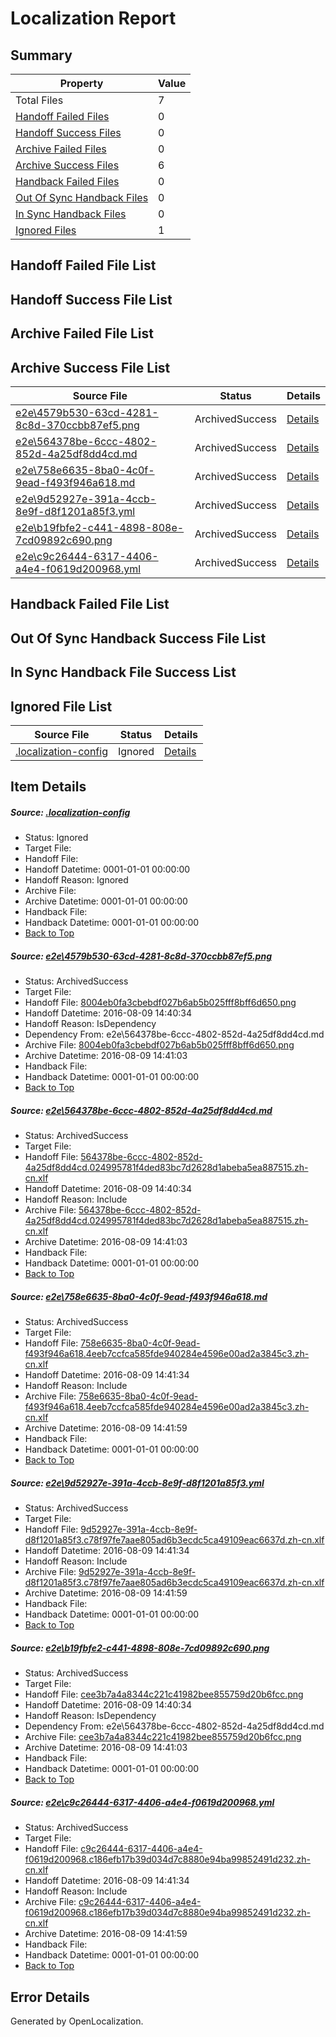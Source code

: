 # <a name='report-top'></a> Localization Report

## Summary
 Property | Value 
 -------- | ----- 
 Total Files | 7
[ Handoff Failed Files ](#handoff-failed-list)| 0
[ Handoff Success Files ](#handoff-success-list)| 0
[ Archive Failed Files ](#archive-failed-list)| 0
[ Archive Success Files ](#archive-success-list)| 6
[ Handback Failed Files ](#handback-failed-list)| 0
[ Out Of Sync Handback Files ](#outofsync-handback-success-list)| 0
[ In Sync Handback Files ](#insync-handback-success-list)| 0
[ Ignored Files ](#ignored-list)| 1

## <a name='handoff-failed-list'></a> Handoff Failed File List

## <a name='handoff-success-list'></a> Handoff Success File List

## <a name='archive-failed-list'></a> Archive Failed File List

## <a name='archive-success-list'></a> Archive Success File List
 Source File | Status | Details 
 ----------- | ------ | ------- 
 [e2e\4579b530-63cd-4281-8c8d-370ccbb87ef5.png](https://github.com/OpenLocalizationTestOrg/oltest/blob/8a30c256d990fb20e5541b39bd83a94f6d5a9936/e2e/4579b530-63cd-4281-8c8d-370ccbb87ef5.png) | ArchivedSuccess | [Details](#8004eb0fa3cbebdf027b6ab5b025fff8bff6d6501)
 [e2e\564378be-6ccc-4802-852d-4a25df8dd4cd.md](https://github.com/OpenLocalizationTestOrg/oltest/blob/8a30c256d990fb20e5541b39bd83a94f6d5a9936/e2e/564378be-6ccc-4802-852d-4a25df8dd4cd.md) | ArchivedSuccess | [Details](#9ee6b232fbb3e95fe6162416cbc4accc347eefd52)
 [e2e\758e6635-8ba0-4c0f-9ead-f493f946a618.md](https://github.com/OpenLocalizationTestOrg/oltest/blob/aa3d8e3292fb96002081e99f0e168f8b6466fc22/e2e/758e6635-8ba0-4c0f-9ead-f493f946a618.md) | ArchivedSuccess | [Details](#d272705eb84c99bad412c4dc8b07e0e41752bd913)
 [e2e\9d52927e-391a-4ccb-8e9f-d8f1201a85f3.yml](https://github.com/OpenLocalizationTestOrg/oltest/blob/aa3d8e3292fb96002081e99f0e168f8b6466fc22/e2e/9d52927e-391a-4ccb-8e9f-d8f1201a85f3.yml) | ArchivedSuccess | [Details](#ca1d0a3723618fb864512ab9829f26c57d02e8664)
 [e2e\b19fbfe2-c441-4898-808e-7cd09892c690.png](https://github.com/OpenLocalizationTestOrg/oltest/blob/8a30c256d990fb20e5541b39bd83a94f6d5a9936/e2e/b19fbfe2-c441-4898-808e-7cd09892c690.png) | ArchivedSuccess | [Details](#cee3b7a4a8344c221c41982bee855759d20b6fcc5)
 [e2e\c9c26444-6317-4406-a4e4-f0619d200968.yml](https://github.com/OpenLocalizationTestOrg/oltest/blob/aa3d8e3292fb96002081e99f0e168f8b6466fc22/e2e/c9c26444-6317-4406-a4e4-f0619d200968.yml) | ArchivedSuccess | [Details](#b792af75eebf742ba123de07cc16532818b603e26)

## <a name='handback-failed-list'></a> Handback Failed File List

## <a name='outofsync-handback-success-list'></a> Out Of Sync Handback Success File List

## <a name='insync-handback-success-list'></a> In Sync Handback File Success List

## <a name='ignored-list'></a> Ignored File List
 Source File | Status | Details 
 ----------- | ------ | ------- 
 [.localization-config](https://github.com/OpenLocalizationTestOrg/oltest/blob/aa3d8e3292fb96002081e99f0e168f8b6466fc22/.localization-config) | Ignored | [Details](#3d4f252ac210baf56311d7e97dcc2db10974dbd20)

## Item Details
##### <a name='3d4f252ac210baf56311d7e97dcc2db10974dbd20'></a> Source: [.localization-config](https://github.com/OpenLocalizationTestOrg/oltest/blob/aa3d8e3292fb96002081e99f0e168f8b6466fc22/.localization-config)
* Status: Ignored
* Target File: 
* Handoff File: 
* Handoff Datetime: 0001-01-01 00:00:00
* Handoff Reason: Ignored
* Archive File: 
* Archive Datetime: 0001-01-01 00:00:00
* Handback File: 
* Handback Datetime: 0001-01-01 00:00:00
* [Back to Top](#report-top)

##### <a name='8004eb0fa3cbebdf027b6ab5b025fff8bff6d6501'></a> Source: [e2e\4579b530-63cd-4281-8c8d-370ccbb87ef5.png](https://github.com/OpenLocalizationTestOrg/oltest/blob/8a30c256d990fb20e5541b39bd83a94f6d5a9936/e2e/4579b530-63cd-4281-8c8d-370ccbb87ef5.png)
* Status: ArchivedSuccess
* Target File: 
* Handoff File: [8004eb0fa3cbebdf027b6ab5b025fff8bff6d650.png](https://github.com/OpenLocalizationTestOrg/olhandoff-e2e/blob/b84af5d3e56b334e2d8ac4fd0c36b8722db3fc78/ol-handoff/OpenLocalizationTestOrg/ol-test-zhcn/ci/ht/8004eb0fa3cbebdf027b6ab5b025fff8bff6d650.png)
* Handoff Datetime: 2016-08-09 14:40:34
* Handoff Reason: IsDependency
* Dependency From: e2e\564378be-6ccc-4802-852d-4a25df8dd4cd.md
* Archive File: [8004eb0fa3cbebdf027b6ab5b025fff8bff6d650.png](https://github.com/OpenLocalizationTestOrg/olhandoff-e2e/blob/cf764de7ace10992714384f23768d549b695a3d0/ol-archive/OpenLocalizationTestOrg/ol-test-zhcn/ci/ht/8004eb0fa3cbebdf027b6ab5b025fff8bff6d650.png)
* Archive Datetime: 2016-08-09 14:41:03
* Handback File: 
* Handback Datetime: 0001-01-01 00:00:00
* [Back to Top](#report-top)

##### <a name='9ee6b232fbb3e95fe6162416cbc4accc347eefd52'></a> Source: [e2e\564378be-6ccc-4802-852d-4a25df8dd4cd.md](https://github.com/OpenLocalizationTestOrg/oltest/blob/8a30c256d990fb20e5541b39bd83a94f6d5a9936/e2e/564378be-6ccc-4802-852d-4a25df8dd4cd.md)
* Status: ArchivedSuccess
* Target File: 
* Handoff File: [564378be-6ccc-4802-852d-4a25df8dd4cd.024995781f4ded83bc7d2628d1abeba5ea887515.zh-cn.xlf](https://github.com/OpenLocalizationTestOrg/olhandoff-e2e/blob/b84af5d3e56b334e2d8ac4fd0c36b8722db3fc78/ol-handoff/OpenLocalizationTestOrg/ol-test-zhcn/ci/ht/564378be-6ccc-4802-852d-4a25df8dd4cd.024995781f4ded83bc7d2628d1abeba5ea887515.zh-cn.xlf)
* Handoff Datetime: 2016-08-09 14:40:34
* Handoff Reason: Include
* Archive File: [564378be-6ccc-4802-852d-4a25df8dd4cd.024995781f4ded83bc7d2628d1abeba5ea887515.zh-cn.xlf](https://github.com/OpenLocalizationTestOrg/olhandoff-e2e/blob/cf764de7ace10992714384f23768d549b695a3d0/ol-archive/OpenLocalizationTestOrg/ol-test-zhcn/ci/ht/564378be-6ccc-4802-852d-4a25df8dd4cd.024995781f4ded83bc7d2628d1abeba5ea887515.zh-cn.xlf)
* Archive Datetime: 2016-08-09 14:41:03
* Handback File: 
* Handback Datetime: 0001-01-01 00:00:00
* [Back to Top](#report-top)

##### <a name='d272705eb84c99bad412c4dc8b07e0e41752bd913'></a> Source: [e2e\758e6635-8ba0-4c0f-9ead-f493f946a618.md](https://github.com/OpenLocalizationTestOrg/oltest/blob/aa3d8e3292fb96002081e99f0e168f8b6466fc22/e2e/758e6635-8ba0-4c0f-9ead-f493f946a618.md)
* Status: ArchivedSuccess
* Target File: 
* Handoff File: [758e6635-8ba0-4c0f-9ead-f493f946a618.4eeb7ccfca585fde940284e4596e00ad2a3845c3.zh-cn.xlf](https://github.com/OpenLocalizationTestOrg/olhandoff-e2e/blob/a160f953709fdfb3ec5385d652a617e4837ed74c/ol-handoff/OpenLocalizationTestOrg/ol-test-zhcn/ci/ht/758e6635-8ba0-4c0f-9ead-f493f946a618.4eeb7ccfca585fde940284e4596e00ad2a3845c3.zh-cn.xlf)
* Handoff Datetime: 2016-08-09 14:41:34
* Handoff Reason: Include
* Archive File: [758e6635-8ba0-4c0f-9ead-f493f946a618.4eeb7ccfca585fde940284e4596e00ad2a3845c3.zh-cn.xlf](https://github.com/OpenLocalizationTestOrg/olhandoff-e2e/blob/b3e7724df193a60ea92d0e1def63528241e89a60/ol-archive/OpenLocalizationTestOrg/ol-test-zhcn/ci/ht/758e6635-8ba0-4c0f-9ead-f493f946a618.4eeb7ccfca585fde940284e4596e00ad2a3845c3.zh-cn.xlf)
* Archive Datetime: 2016-08-09 14:41:59
* Handback File: 
* Handback Datetime: 0001-01-01 00:00:00
* [Back to Top](#report-top)

##### <a name='ca1d0a3723618fb864512ab9829f26c57d02e8664'></a> Source: [e2e\9d52927e-391a-4ccb-8e9f-d8f1201a85f3.yml](https://github.com/OpenLocalizationTestOrg/oltest/blob/aa3d8e3292fb96002081e99f0e168f8b6466fc22/e2e/9d52927e-391a-4ccb-8e9f-d8f1201a85f3.yml)
* Status: ArchivedSuccess
* Target File: 
* Handoff File: [9d52927e-391a-4ccb-8e9f-d8f1201a85f3.c78f97fe7aae805ad6b3ecdc5ca49109eac6637d.zh-cn.xlf](https://github.com/OpenLocalizationTestOrg/olhandoff-e2e/blob/a160f953709fdfb3ec5385d652a617e4837ed74c/ol-handoff/OpenLocalizationTestOrg/ol-test-zhcn/ci/ht/9d52927e-391a-4ccb-8e9f-d8f1201a85f3.c78f97fe7aae805ad6b3ecdc5ca49109eac6637d.zh-cn.xlf)
* Handoff Datetime: 2016-08-09 14:41:34
* Handoff Reason: Include
* Archive File: [9d52927e-391a-4ccb-8e9f-d8f1201a85f3.c78f97fe7aae805ad6b3ecdc5ca49109eac6637d.zh-cn.xlf](https://github.com/OpenLocalizationTestOrg/olhandoff-e2e/blob/b3e7724df193a60ea92d0e1def63528241e89a60/ol-archive/OpenLocalizationTestOrg/ol-test-zhcn/ci/ht/9d52927e-391a-4ccb-8e9f-d8f1201a85f3.c78f97fe7aae805ad6b3ecdc5ca49109eac6637d.zh-cn.xlf)
* Archive Datetime: 2016-08-09 14:41:59
* Handback File: 
* Handback Datetime: 0001-01-01 00:00:00
* [Back to Top](#report-top)

##### <a name='cee3b7a4a8344c221c41982bee855759d20b6fcc5'></a> Source: [e2e\b19fbfe2-c441-4898-808e-7cd09892c690.png](https://github.com/OpenLocalizationTestOrg/oltest/blob/8a30c256d990fb20e5541b39bd83a94f6d5a9936/e2e/b19fbfe2-c441-4898-808e-7cd09892c690.png)
* Status: ArchivedSuccess
* Target File: 
* Handoff File: [cee3b7a4a8344c221c41982bee855759d20b6fcc.png](https://github.com/OpenLocalizationTestOrg/olhandoff-e2e/blob/b84af5d3e56b334e2d8ac4fd0c36b8722db3fc78/ol-handoff/OpenLocalizationTestOrg/ol-test-zhcn/ci/ht/cee3b7a4a8344c221c41982bee855759d20b6fcc.png)
* Handoff Datetime: 2016-08-09 14:40:34
* Handoff Reason: IsDependency
* Dependency From: e2e\564378be-6ccc-4802-852d-4a25df8dd4cd.md
* Archive File: [cee3b7a4a8344c221c41982bee855759d20b6fcc.png](https://github.com/OpenLocalizationTestOrg/olhandoff-e2e/blob/cf764de7ace10992714384f23768d549b695a3d0/ol-archive/OpenLocalizationTestOrg/ol-test-zhcn/ci/ht/cee3b7a4a8344c221c41982bee855759d20b6fcc.png)
* Archive Datetime: 2016-08-09 14:41:03
* Handback File: 
* Handback Datetime: 0001-01-01 00:00:00
* [Back to Top](#report-top)

##### <a name='b792af75eebf742ba123de07cc16532818b603e26'></a> Source: [e2e\c9c26444-6317-4406-a4e4-f0619d200968.yml](https://github.com/OpenLocalizationTestOrg/oltest/blob/aa3d8e3292fb96002081e99f0e168f8b6466fc22/e2e/c9c26444-6317-4406-a4e4-f0619d200968.yml)
* Status: ArchivedSuccess
* Target File: 
* Handoff File: [c9c26444-6317-4406-a4e4-f0619d200968.c186efb17b39d034d7c8880e94ba99852491d232.zh-cn.xlf](https://github.com/OpenLocalizationTestOrg/olhandoff-e2e/blob/a160f953709fdfb3ec5385d652a617e4837ed74c/ol-handoff/OpenLocalizationTestOrg/ol-test-zhcn/ci/ht/c9c26444-6317-4406-a4e4-f0619d200968.c186efb17b39d034d7c8880e94ba99852491d232.zh-cn.xlf)
* Handoff Datetime: 2016-08-09 14:41:34
* Handoff Reason: Include
* Archive File: [c9c26444-6317-4406-a4e4-f0619d200968.c186efb17b39d034d7c8880e94ba99852491d232.zh-cn.xlf](https://github.com/OpenLocalizationTestOrg/olhandoff-e2e/blob/b3e7724df193a60ea92d0e1def63528241e89a60/ol-archive/OpenLocalizationTestOrg/ol-test-zhcn/ci/ht/c9c26444-6317-4406-a4e4-f0619d200968.c186efb17b39d034d7c8880e94ba99852491d232.zh-cn.xlf)
* Archive Datetime: 2016-08-09 14:41:59
* Handback File: 
* Handback Datetime: 0001-01-01 00:00:00
* [Back to Top](#report-top)


## Error Details

Generated by OpenLocalization.
